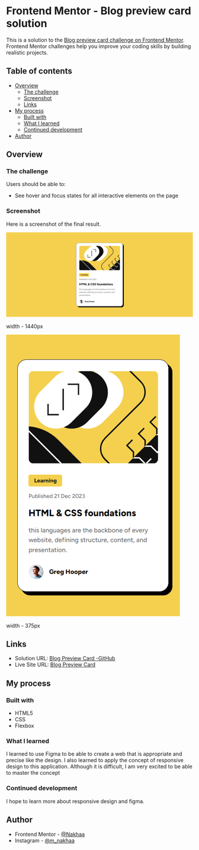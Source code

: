 # Frontend Mentor - Blog preview card solution

This is a solution to the [Blog preview card challenge on Frontend Mentor](https://www.frontendmentor.io/challenges/blog-preview-card-ckPaj01IcS). Frontend Mentor challenges help you improve your coding skills by building realistic projects. 

## Table of contents

- [Overview](#overview)
  - [The challenge](#the-challenge)
  - [Screenshot](#screenshot)
  - [Links](#links)
- [My process](#my-process)
  - [Built with](#built-with)
  - [What I learned](#what-i-learned)
  - [Continued development](#continued-development)
- [Author](#author)

## Overview

### The challenge

Users should be able to:

- See hover and focus states for all interactive elements on the page

### Screenshot
Here is a screenshot of the final result.

![](./sreenshot/screenshot-2024-09-19-01-34-01.png)

width - 1440px



![](./sreenshot/screenshot-2024-09-19-01-34-27.png)

width - 375px

## Links

- Solution URL: [Blog Preview Card -GitHub](https://github.com/Nakhaa/blog-preview-card.git)
- Live Site URL: [Blog Preview Card](https://nakhaa.github.io/blog-preview-card/)

## My process

### Built with

- HTML5
- CSS
- Flexbox

### What I learned

I learned to use Figma to be able to create a web that is appropriate and precise like the design.
I also learned to apply the concept of responsive design to this application. 
Although it is difficult, I am very excited to be able to master the concept

### Continued development

I hope to learn more about responsive design and figma. 

## Author

- Frontend Mentor - [@Nakhaa](https://www.frontendmentor.io/profile/nakhaa)
- Instagram - [@m_nakhaa](https://www.instagram.com/m_nakhaa)